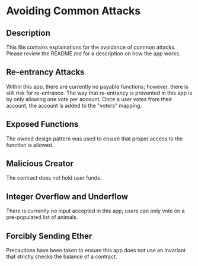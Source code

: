 # Avoiding Common Attacks

## Description
This file contains explainations for the avoidance of common attacks. 
Please review the README.md for a description on how the app works.

## Re-entrancy Attacks
Within this app, there are currently no payable functions; however, there is still risk for re-entrance. The way that re-entrancy is prevented in this app is by only allowing one vote per account. 
Once a user votes from their account, the account is added to the "voters" mapping.

## Exposed Functions
The owned design pattern was used to ensure that proper access to the function is allowed. 

## Malicious Creator
The contract does not hold user funds.

## Integer Overflow and Underflow
There is currently no input accepted in this app; users can only vote on a pre-populated list of animals.

## Forcibly Sending Ether
Precautions have been taken to ensure this app does not use an invariant that strictly checks the balance of a contract. 